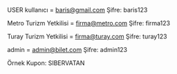 USER kullanıcı = baris@gmail.com Şifre: baris123

Metro Turizm Yetkilisi = firma@metro.com Şifre: firma123

Turay Turizm Yetkilisi = firma@turay.com Şifre: turay123

admin = admin@bilet.com Şifre: admin123

Örnek Kupon: SIBERVATAN
